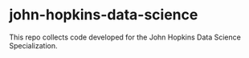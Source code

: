 # john-hopkins-data-science
This repo collects code developed for the John Hopkins Data Science Specialization.
